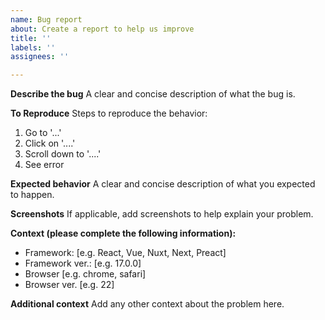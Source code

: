 ```yaml
---
name: Bug report
about: Create a report to help us improve
title: ''
labels: ''
assignees: ''

---
```


**Describe the bug**
A clear and concise description of what the bug is.

**To Reproduce**
Steps to reproduce the behavior:
1. Go to '...'
2. Click on '....'
3. Scroll down to '....'
4. See error

**Expected behavior**
A clear and concise description of what you expected to happen.

**Screenshots**
If applicable, add screenshots to help explain your problem.

**Context (please complete the following information):**
 - Framework: [e.g. React, Vue, Nuxt, Next, Preact]
 - Framework ver.: [e.g. 17.0.0]
 - Browser [e.g. chrome, safari]
 - Browser ver. [e.g. 22]

**Additional context**
Add any other context about the problem here.
